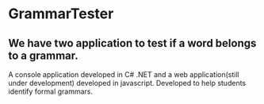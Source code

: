 # GrammarTester

## We have two application to test if a word belongs to a grammar.
A console application developed in C# .NET and a web application(still under development) developed in javascript.
Developed to help students identify formal grammars.
